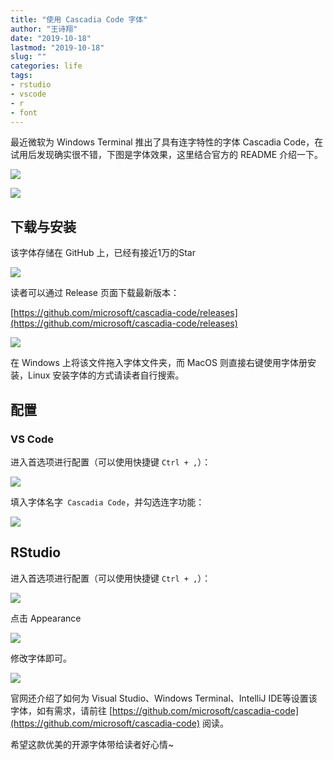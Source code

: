 ```yaml
---
title: "使用 Cascadia Code 字体"
author: "王诗翔"
date: "2019-10-18"
lastmod: "2019-10-18"
slug: ""
categories: life
tags:
- rstudio
- vscode
- r
- font
---
```



最近微软为 Windows Terminal 推出了具有连字特性的字体 Cascadia Code，在试用后发现确实很不错，下图是字体效果，这里结合官方的 README 介绍一下。

![](https://upload-images.jianshu.io/upload_images/3884693-278bbebb4bc1f2c4.png?imageMogr2/auto-orient/strip%7CimageView2/2/w/1240)

![](https://upload-images.jianshu.io/upload_images/3884693-7cae05ff0d314504.jpg?imageMogr2/auto-orient/strip)

## 下载与安装

该字体存储在 GitHub 上，已经有接近1万的Star

![](https://upload-images.jianshu.io/upload_images/3884693-6b1a46f62d615082.png?imageMogr2/auto-orient/strip%7CimageView2/2/w/1240)

读者可以通过 Release 页面下载最新版本：

[https://github.com/microsoft/cascadia-code/releases](https://github.com/microsoft/cascadia-code/releases)

![](https://upload-images.jianshu.io/upload_images/3884693-e37f5c315d325de6.png?imageMogr2/auto-orient/strip%7CimageView2/2/w/1240)

在 Windows 上将该文件拖入字体文件夹，而 MacOS 则直接右键使用字体册安装，Linux 安装字体的方式请读者自行搜索。

## 配置

### VS Code

进入首选项进行配置（可以使用快捷键 `Ctrl + ,`）：

![](https://upload-images.jianshu.io/upload_images/3884693-748bbfd6477e3e1f.png?imageMogr2/auto-orient/strip%7CimageView2/2/w/1240)

填入字体名字` Cascadia Code`，并勾选连字功能：

![](https://upload-images.jianshu.io/upload_images/3884693-526fdbe666a59fc8.png?imageMogr2/auto-orient/strip%7CimageView2/2/w/1240)

## RStudio

进入首选项进行配置（可以使用快捷键 `Ctrl + ,`）：

![](https://upload-images.jianshu.io/upload_images/3884693-7c01fe223d1ca0f1.png?imageMogr2/auto-orient/strip%7CimageView2/2/w/1240)

点击 Appearance

![](https://upload-images.jianshu.io/upload_images/3884693-0572c6baaeefa460.png?imageMogr2/auto-orient/strip%7CimageView2/2/w/1240)

修改字体即可。

![](https://upload-images.jianshu.io/upload_images/3884693-6d9f40fab67a233a.png?imageMogr2/auto-orient/strip%7CimageView2/2/w/1240)

官网还介绍了如何为 Visual Studio、Windows Terminal、IntelliJ IDE等设置该字体，如有需求，请前往 [https://github.com/microsoft/cascadia-code](https://github.com/microsoft/cascadia-code) 阅读。

希望这款优美的开源字体带给读者好心情~
